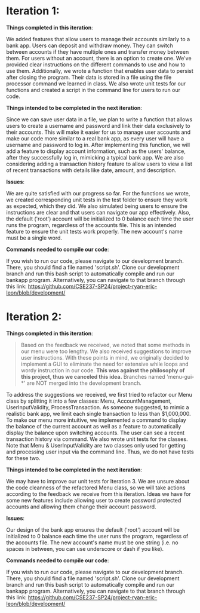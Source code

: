 # **Iteration 1**:

**Things completed in this iteration**:

We added features that allow users to manage their accounts similarly to a bank app. Users can deposit and withdraw money. They can switch between accounts if they have multiple ones and transfer money between them. For users without an account, there is an option to create one. We've provided clear instructions on the different commands to use and how to use them. Additionally, we wrote a function that enables user data to persist after closing the program. Their data is stored in a file using the file processor command we learned in class. We also wrote unit tests for our functions and created a script in the command line for users to run our code.

**Things intended to be completed in the next iteration**:

Since we can save user data in a file, we plan to write a function that allows users to create a username and password and link their data exclusively to their accounts. This will make it easier for us to manage user accounts and make our code more similar to a real bank app, as every user will have a username and password to log in. After implementing this function, we will add a feature to display account information, such as the users' balance, after they successfully log in, mimicking a typical bank app.
We are also considering adding a transaction history feature to allow users to view a list of recent transactions with details like date, amount, and description.

**Issues**:

We are quite satisfied with our progress so far. For the functions we wrote, we created corresponding unit tests in the test folder to ensure they work as expected, which they did. We also simulated being users to ensure the instructions are clear and that users can navigate our app effectively. Also, the default ('root') account will be initialized to 0 balance each time the user runs the program, regardless of the accounts file. This is an intended feature to ensure the unit tests work properly. The new account's name must be a single word.

**Commands needed to compile our code**:

If you wish to run our code, please navigate to our development branch. There, you should find a file named 'script.sh'. Clone our development branch and run this bash script to automatically compile and run our bankapp program. Alternatively, you can navigate to that branch through this link: https://github.com/CSE237-SP24/project-ryan-eric-leon/blob/development/


# **Iteration 2**:

**Things completed in this iteration**:

> Based on the feedback we received, we noted that some methods in our menu were too lengthy. We also received suggestions to improve user instructions. With these points in mind, we originally decided to implement a GUI to eliminate the need for extensive while loops and wordy instruction in our code. **This was against the philosophy of this project, thus we canceled this idea.** Branches named 'menu-gui-*' are NOT merged into the development branch.

To address the suggestions we received, we first tried to refactor our Menu class by splitting it into a few classes: Menu, AccountManagement, UserInputValidity, ProcessTransaction. As someone suggested, to mimic a realistic bank app, we limit each single transaction to less than $1,000,000. To make our menu more intuitive, we implemented a command to display the balance of the current account as well as a feature to automatically display the balance upon switching accounts. The user can see a recent transaction history via command. We also wrote unit tests for the classes. Note that Menu & UserInputValidity are two classes only used for getting and processing user input via the command line. Thus, we do not have tests for these two.

**Things intended to be completed in the next iteration**:

We may have to improve our unit tests for Iteration 3. We are unsure about the code cleanness of the refactored Menu class, so we will take actions according to the feedback we receive from this iteration. Ideas we have for some new features include allowing user to create password protected accounts and allowing them change their account password.

**Issues**:

Our design of the bank app ensures the default ('root') account will be initialized to 0 balance each time the user runs the program, regardless of the accounts file. The new account's name must be one string (i.e. no spaces in between, you can use underscore or dash if you like).

**Commands needed to compile our code**:

If you wish to run our code, please navigate to our development branch. There, you should find a file named 'script.sh'. Clone our development branch and run this bash script to automatically compile and run our bankapp program. Alternatively, you can navigate to that branch through this link: https://github.com/CSE237-SP24/project-ryan-eric-leon/blob/development/

